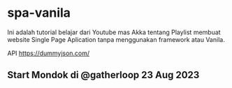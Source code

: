 # spa-vanila

Ini adalah tutorial belajar dari Youtube mas Akka tentang Playlist membuat website Single Page Aplication tanpa menggunakan framework atau Vanila.

API https://dummyjson.com/

## Start Mondok di @gatherloop 23 Aug 2023
